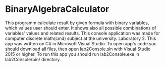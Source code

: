 # BinaryAlgebraCalculator
This programm calculate result by given formula with binary variables, which values user should enter. It shows also all possible combinations of variables' values and related results.
This console application was made for computer discrete math(cmd) subject at the university. Laboratory 2.
This app was written on C# in Microsoft Visual Studio. To open app's code you should download all files, then open lab2Console.sln with Visual Studio 2015 or higher. 
To run this app you should run lab2Console.exe in lab2Console/bin/ directory.
